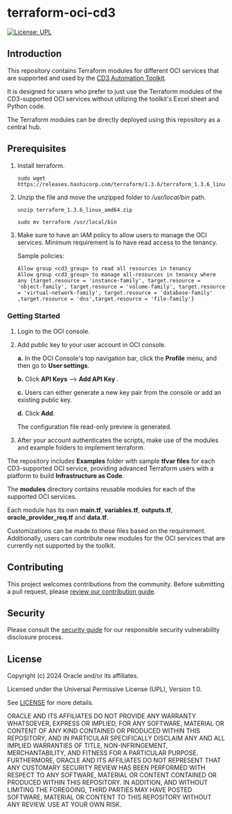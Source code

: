 # terraform-oci-cd3

[![License: UPL](https://img.shields.io/badge/license-UPL-green)](https://img.shields.io/badge/license-UPL-green)<!--[![Quality gate](https://sonarcloud.io/api/project_badges/quality_gate?project=oracle-devrel_terraform-oci-cd3)](https://sonarcloud.io/dashboard?id=oracle-devrel_terraform-oci-cd3)-->


## Introduction

This repository contains Terraform modules for different OCI services that are supported and used by the [CD3 Automation Toolkit](https://github.com/oracle-devrel/cd3-automation-toolkit/tree/main). 

It is designed for users who prefer to just use the Terraform modules of the CD3-supported OCI services without utilizing the toolkit's Excel sheet and Python code.

The Terraform modules can be directly deployed using this repository as a central hub.


## Prerequisites

1. Install terraform.
   ```
   sudo wget https://releases.hashicorp.com/terraform/1.3.6/terraform_1.3.6_linux_amd64.zip
   ```
2. Unzip the file and move the unzipped folder to */usr/local/bin* path.

   ```
   unzip terraform_1.3.6_linux_amd64.zip
   ```
   ```
   sudo mv terraform /usr/local/bin
   ```
3. Make sure to have an IAM policy to allow users to manage the OCI services. Minimum requirement is to have read access to the tenancy.

   Sample policies:

   ```
   Allow group <cd3_group> to read all resources in tenancy
   Allow group <cd3_group> to manage all-resources in tenancy where any {target.resource = 'instance-family', target.resource = 'object-family', target.resource = 'volume-family', target.resource = 'virtual-network-family', target.resource = 'database-family' ,target.resource = 'dns',target.resource = 'file-family'}
   ```

### Getting Started


1. Login to the OCI console. 

2. Add public key to your user account in OCI console.
   
    **a.** In the OCI Console's top navigation bar, click the **Profile** menu, and then go to **User settings**.
   
    **b.** Click **API Keys** --> **Add API Key** .
   
    **c.** Users can either generate a new key pair from the console or add an existing public key. 
   
    **d.** Click **Add**.
   
    The configuration file read-only preview is generated.


3. After your account authenticates the scripts, make use of the modules and example folders to implement terraform.

The repository includes **Examples** folder with sample **tfvar files** for each CD3-supported OCI service, providing advanced Terraform users with a platform to build **Infrastructure as Code**. 

The **modules** directory contains reusable modules for each of the supported OCI services. 

Each module has its own **main.tf**, **variables.tf**, **outputs.tf**, **oracle_provider_req.tf** and **data.tf**. 

Customizations can be made to these files based on the requirement. Additionally, users can contribute new modules for the OCI services that are currently not supported by the toolkit.



## Contributing

<!-- If your project has specific contribution requirements, update the
    CONTRIBUTING.md file to ensure those requirements are clearly explained. -->

This project welcomes contributions from the community. Before submitting a pull
request, please [review our contribution guide](./CONTRIBUTING.md).

## Security

Please consult the [security guide](./SECURITY.md) for our responsible security
vulnerability disclosure process.

## License

Copyright (c) 2024 Oracle and/or its affiliates.

Licensed under the Universal Permissive License (UPL), Version 1.0.

See [LICENSE](LICENSE.txt) for more details.

ORACLE AND ITS AFFILIATES DO NOT PROVIDE ANY WARRANTY WHATSOEVER, EXPRESS OR IMPLIED, FOR ANY SOFTWARE, MATERIAL OR CONTENT OF ANY KIND CONTAINED OR PRODUCED WITHIN THIS REPOSITORY, AND IN PARTICULAR SPECIFICALLY DISCLAIM ANY AND ALL IMPLIED WARRANTIES OF TITLE, NON-INFRINGEMENT, MERCHANTABILITY, AND FITNESS FOR A PARTICULAR PURPOSE.  FURTHERMORE, ORACLE AND ITS AFFILIATES DO NOT REPRESENT THAT ANY CUSTOMARY SECURITY REVIEW HAS BEEN PERFORMED WITH RESPECT TO ANY SOFTWARE, MATERIAL OR CONTENT CONTAINED OR PRODUCED WITHIN THIS REPOSITORY. IN ADDITION, AND WITHOUT LIMITING THE FOREGOING, THIRD PARTIES MAY HAVE POSTED SOFTWARE, MATERIAL OR CONTENT TO THIS REPOSITORY WITHOUT ANY REVIEW. USE AT YOUR OWN RISK.
